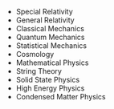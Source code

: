 
- Special Relativity
- General Relativity
- Classical Mechanics
- Quantum Mechanics
- Statistical Mechanics
- Cosmology
- Mathematical Physics
- String Theory
- Solid State Physics
- High Energy Physics
- Condensed Matter Physics

